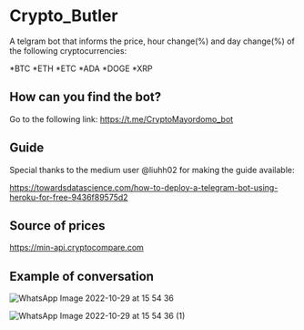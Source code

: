 # Crypto_Butler
A telgram bot that informs the price, hour change(%) and day change(%) of the following cryptocurrencies:

*BTC
*ETH
*ETC
*ADA
*DOGE
*XRP

## How can you find the bot?
Go to the following link: https://t.me/CryptoMayordomo_bot

## Guide
Special thanks to the medium user @liuhh02 for making the guide available: 

https://towardsdatascience.com/how-to-deploy-a-telegram-bot-using-heroku-for-free-9436f89575d2

## Source of prices
https://min-api.cryptocompare.com

## Example of conversation
![WhatsApp Image 2022-10-29 at 15 54 36](https://user-images.githubusercontent.com/50913652/198835921-23d70e61-5e4d-4f2c-b684-2ede3618e480.jpeg)

![WhatsApp Image 2022-10-29 at 15 54 36 (1)](https://user-images.githubusercontent.com/50913652/198835923-29e8cce8-55bc-48d3-850a-ca82e6191dfd.jpeg)

